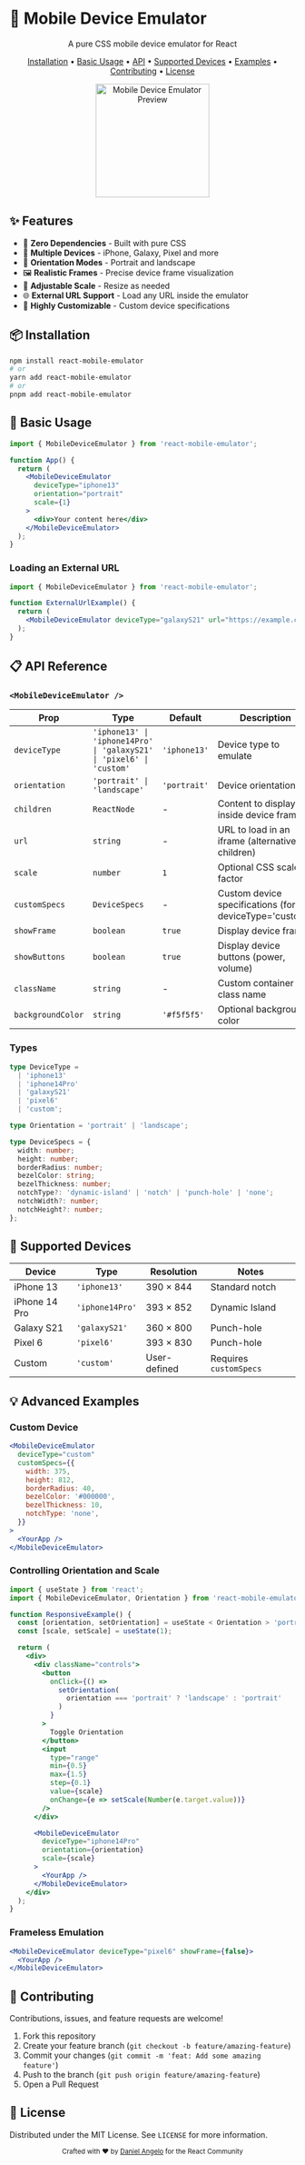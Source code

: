 # 📱 Mobile Device Emulator

<div align="center">
  <p>A pure CSS mobile device emulator for React</p>
</div>

<p align="center">
  <a href="#installation">Installation</a> •
  <a href="#basic-usage">Basic Usage</a> •
  <a href="#api">API</a> •
  <a href="#supported-devices">Supported Devices</a> •
  <a href="#examples">Examples</a> •
  <a href="#contributing">Contributing</a> •
  <a href="#license">License</a>
</p>

  <div align="center">
    <img src="https://github.com/user-attachments/assets/0e6e641c-6a17-4268-aa0b-8e8bb54a361c" alt="Mobile Device Emulator Preview" width="200" />
  </div>

## ✨ Features

- 🔄 **Zero Dependencies** - Built with pure CSS
- 📱 **Multiple Devices** - iPhone, Galaxy, Pixel and more
- 🔄 **Orientation Modes** - Portrait and landscape
- 🖼️ **Realistic Frames** - Precise device frame visualization
- 📏 **Adjustable Scale** - Resize as needed
- 🌐 **External URL Support** - Load any URL inside the emulator
- 🧩 **Highly Customizable** - Custom device specifications

## 📦 Installation

```bash
npm install react-mobile-emulator
# or
yarn add react-mobile-emulator
# or
pnpm add react-mobile-emulator
```

## 🚀 Basic Usage

```jsx
import { MobileDeviceEmulator } from 'react-mobile-emulator';

function App() {
  return (
    <MobileDeviceEmulator
      deviceType="iphone13"
      orientation="portrait"
      scale={1}
    >
      <div>Your content here</div>
    </MobileDeviceEmulator>
  );
}
```

### Loading an External URL

```jsx
import { MobileDeviceEmulator } from 'react-mobile-emulator';

function ExternalUrlExample() {
  return (
    <MobileDeviceEmulator deviceType="galaxyS21" url="https://example.com" />
  );
}
```

## 📋 API Reference

### `<MobileDeviceEmulator />`

| Prop              | Type                                                                 | Default      | Description                                            |
| ----------------- | -------------------------------------------------------------------- | ------------ | ------------------------------------------------------ |
| `deviceType`      | `'iphone13' \| 'iphone14Pro' \| 'galaxyS21' \| 'pixel6' \| 'custom'` | `'iphone13'` | Device type to emulate                                 |
| `orientation`     | `'portrait' \| 'landscape'`                                          | `'portrait'` | Device orientation                                     |
| `children`        | `ReactNode`                                                          | -            | Content to display inside device frame                 |
| `url`             | `string`                                                             | -            | URL to load in an iframe (alternative to children)     |
| `scale`           | `number`                                                             | `1`          | Optional CSS scale factor                              |
| `customSpecs`     | `DeviceSpecs`                                                        | -            | Custom device specifications (for deviceType='custom') |
| `showFrame`       | `boolean`                                                            | `true`       | Display device frame                                   |
| `showButtons`     | `boolean`                                                            | `true`       | Display device buttons (power, volume)                 |
| `className`       | `string`                                                             | -            | Custom container class name                            |
| `backgroundColor` | `string`                                                             | `'#f5f5f5'`  | Optional background color                              |

### Types

```typescript
type DeviceType =
  | 'iphone13'
  | 'iphone14Pro'
  | 'galaxyS21'
  | 'pixel6'
  | 'custom';

type Orientation = 'portrait' | 'landscape';

type DeviceSpecs = {
  width: number;
  height: number;
  borderRadius: number;
  bezelColor: string;
  bezelThickness: number;
  notchType?: 'dynamic-island' | 'notch' | 'punch-hole' | 'none';
  notchWidth?: number;
  notchHeight?: number;
};
```

## 📱 Supported Devices

| Device        | Type            | Resolution   | Notes                  |
| ------------- | --------------- | ------------ | ---------------------- |
| iPhone 13     | `'iphone13'`    | 390 × 844    | Standard notch         |
| iPhone 14 Pro | `'iphone14Pro'` | 393 × 852    | Dynamic Island         |
| Galaxy S21    | `'galaxyS21'`   | 360 × 800    | Punch-hole             |
| Pixel 6       | `'pixel6'`      | 393 × 830    | Punch-hole             |
| Custom        | `'custom'`      | User-defined | Requires `customSpecs` |

## 💡 Advanced Examples

### Custom Device

```jsx
<MobileDeviceEmulator
  deviceType="custom"
  customSpecs={{
    width: 375,
    height: 812,
    borderRadius: 40,
    bezelColor: '#000000',
    bezelThickness: 10,
    notchType: 'none',
  }}
>
  <YourApp />
</MobileDeviceEmulator>
```

### Controlling Orientation and Scale

```jsx
import { useState } from 'react';
import { MobileDeviceEmulator, Orientation } from 'react-mobile-emulator';

function ResponsiveExample() {
  const [orientation, setOrientation] = useState < Orientation > 'portrait';
  const [scale, setScale] = useState(1);

  return (
    <div>
      <div className="controls">
        <button
          onClick={() =>
            setOrientation(
              orientation === 'portrait' ? 'landscape' : 'portrait'
            )
          }
        >
          Toggle Orientation
        </button>
        <input
          type="range"
          min={0.5}
          max={1.5}
          step={0.1}
          value={scale}
          onChange={e => setScale(Number(e.target.value))}
        />
      </div>

      <MobileDeviceEmulator
        deviceType="iphone14Pro"
        orientation={orientation}
        scale={scale}
      >
        <YourApp />
      </MobileDeviceEmulator>
    </div>
  );
}
```

### Frameless Emulation

```jsx
<MobileDeviceEmulator deviceType="pixel6" showFrame={false}>
  <YourApp />
</MobileDeviceEmulator>
```

## 🤝 Contributing

Contributions, issues, and feature requests are welcome!

1. Fork this repository
2. Create your feature branch (`git checkout -b feature/amazing-feature`)
3. Commit your changes (`git commit -m 'feat: Add some amazing feature'`)
4. Push to the branch (`git push origin feature/amazing-feature`)
5. Open a Pull Request

## 📄 License

Distributed under the MIT License. See `LICENSE` for more information.


<div align="center">
  <sub>Crafted with ❤️ by <a href="https://github.com/danielangelo1" target="_blank">Daniel Angelo</a> for the React Community</sub>
</div>
